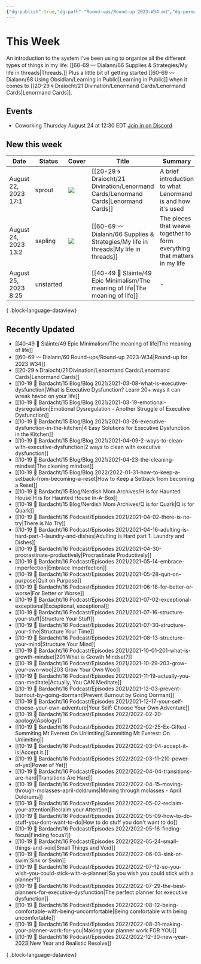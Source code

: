 ```yaml
---
{"dg-publish":true,"dg-path":"Round-ups/Round-up 2023-W34.md","dg-permalink":"2023-W34-roundup","permalink":"/2023-W34-roundup/","title":"Round-up for 2023 W34","contentClasses":"cards cards-1-1","noteIcon":"","created":"2023-08-24T07:47:36","updated":"2023-08-25T08:14:59.606-04:00"}
---
```


# This Week

An introduction to the system I've been using to organize all the different types of things in my life: [[60-69 〰️ Dialann/66 Supplies & Strategies/My life in threads\|Threads.]]
Plus a little bit of getting started [[60-69 〰️ Dialann/68 Using Obsidian/Learning in Public\|Learning in Public]] when it comes to [[20-29 🌀 Draíocht/21 Divination/Lenormand Cards/Lenormand Cards\|Lenormand Cards]].
## Events
- Coworking Thursday August 24 at 12:30 EDT [Join in on Discord](https://discord.com/events/619256988303622144/1144235838742474762)
## New this week

| Date                 | Status    | Cover                                | Title                                                                                   | Summary                                                                   |
| -------------------- | --------- | ------------------------------------ | --------------------------------------------------------------------------------------- | ------------------------------------------------------------------------- |
| August 22, 2023 17:1 | sprout    | ![](https://i.imgur.com/oalw6MG.jpg) | [[20-29 🌀 Draíocht/21 Divination/Lenormand Cards/Lenormand Cards\|Lenormand Cards]] | A brief introduction to what Lenormand is and how it's used               |
| August 24, 2023 13:2 | sapling   | ![](https://i.imgur.com/7JdhQxj.jpg) | [[60-69 〰️ Dialann/66 Supplies & Strategies/My life in threads\|My life in threads]] | The pieces that weave together to form everything that matters in my life |
| August 25, 2023 8:25 | unstarted | ![]()                                | [[40-49 🔅 Sláinte/49 Epic Minimalism/The meaning of life\|The meaning of life]]     | \-                                                                        |

{ .block-language-dataview}

## Recently Updated
- [[40-49 🔅 Sláinte/49 Epic Minimalism/The meaning of life\|The meaning of life]]
- [[60-69 〰️ Dialann/60 Round-ups/Round-up 2023-W34\|Round-up for 2023 W34]]
- [[20-29 🌀 Draíocht/21 Divination/Lenormand Cards/Lenormand Cards\|Lenormand Cards]]
- [[10-19 💢 Bardacht/15 Blog/Blog 2021/2021-03-08-what-is-executive-dysfunction\|What is Executive Dysfunction? Learn 20+ ways it can wreak havoc on your life]]
- [[10-19 💢 Bardacht/15 Blog/Blog 2021/2021-03-19-emotional-dysregulation\|Emotional Dysregulation - Another Struggle of Executive Dysfunction]]
- [[10-19 💢 Bardacht/15 Blog/Blog 2021/2021-03-26-executive-dysfunction-in-the-kitchen\|4 Easy Solutions for Executive Dysfunction in the Kitchen]]
- [[10-19 💢 Bardacht/15 Blog/Blog 2021/2021-04-09-2-ways-to-clean-with-executive-dysfunction\|2 ways to clean with executive dysfunction]]
- [[10-19 💢 Bardacht/15 Blog/Blog 2021/2021-04-23-the-cleaning-mindset\|The cleaning mindset]]
- [[10-19 💢 Bardacht/15 Blog/Blog 2022/2022-01-31-how-to-keep-a-setback-from-becoming-a-reset\|How to Keep a Setback from becoming a Reset]]
- [[10-19 💢 Bardacht/15 Blog/Nerdish Mom Archives/H is for Haunted House\|H is for Haunted House In-A-Box]]
- [[10-19 💢 Bardacht/15 Blog/Nerdish Mom Archives/Q is for Quark\|Q is for Quark]]
- [[10-19 💢 Bardacht/16 Podcast/Episodes 2021/2021-04-02-there-is-no-try\|There is No Try]]
- [[10-19 💢 Bardacht/16 Podcast/Episodes 2021/2021-04-16-adulting-is-hard-part-1-laundry-and-dishes\|Adulting is Hard part 1: Laundry and Dishes]]
- [[10-19 💢 Bardacht/16 Podcast/Episodes 2021/2021-04-30-procrastinate-productively\|Procrastinate Productively]]
- [[10-19 💢 Bardacht/16 Podcast/Episodes 2021/2021-05-14-embrace-imperfection\|Embrace Imperfection]]
- [[10-19 💢 Bardacht/16 Podcast/Episodes 2021/2021-05-28-quit-on-purpose\|Quit on Purpose]]
- [[10-19 💢 Bardacht/16 Podcast/Episodes 2021/2021-06-18-for-better-or-worse\|For Better or Worse]]
- [[10-19 💢 Bardacht/16 Podcast/Episodes 2021/2021-07-02-exceptional-exceptional\|Exceptional, exceptional]]
- [[10-19 💢 Bardacht/16 Podcast/Episodes 2021/2021-07-16-structure-your-stuff\|Structure Your Stuff]]
- [[10-19 💢 Bardacht/16 Podcast/Episodes 2021/2021-07-30-structure-your-time\|Structure Your Time]]
- [[10-19 💢 Bardacht/16 Podcast/Episodes 2021/2021-08-13-structure-your-mind\|Structure Your Mind]]
- [[10-19 💢 Bardacht/16 Podcast/Episodes 2021/2021-10-01-201-what-is-growth-mindset\|201 What is Growth Mindset?]]
- [[10-19 💢 Bardacht/16 Podcast/Episodes 2021/2021-10-29-203-grow-your-own-woo\|203 Grow Your Own Woo]]
- [[10-19 💢 Bardacht/16 Podcast/Episodes 2021/2021-11-19-actually-you-can-meditate\|Actually, You CAN Meditate]]
- [[10-19 💢 Bardacht/16 Podcast/Episodes 2021/2021-12-03-prevent-burnout-by-going-dormant\|Prevent Burnout by Going Dormant]]
- [[10-19 💢 Bardacht/16 Podcast/Episodes 2021/2021-12-17-your-self-choose-your-own-adventure\|Your Self: Choose Your Own Adventure]]
- [[10-19 💢 Bardacht/16 Podcast/Episodes 2022/2022-02-20-apology\|Apology]]
- [[10-19 💢 Bardacht/16 Podcast/Episodes 2022/2022-02-25-Ex-Gifted - Summiting Mt Everest On Unlimiting\|Summiting Mt Everest: On Unlimiting]]
- [[10-19 💢 Bardacht/16 Podcast/Episodes 2022/2022-03-04-accept-it-is\|Accept it.]]
- [[10-19 💢 Bardacht/16 Podcast/Episodes 2022/2022-03-11-210-power-of-yet\|Power of Yet]]
- [[10-19 💢 Bardacht/16 Podcast/Episodes 2022/2022-04-04-transitions-are-hard\|Transitions Are Hard]]
- [[10-19 💢 Bardacht/16 Podcast/Episodes 2022/2022-04-15-moving-through-molasses-april-doldrums\|Moving through molasses - April Doldrums]]
- [[10-19 💢 Bardacht/16 Podcast/Episodes 2022/2022-05-02-reclaim-your-attention\|Reclaim your Attention]]
- [[10-19 💢 Bardacht/16 Podcast/Episodes 2022/2022-05-09-how-to-do-stuff-you-dont-want-to-do\|How to do stuff you don't want to do]]
- [[10-19 💢 Bardacht/16 Podcast/Episodes 2022/2022-05-16-finding-focus\|Finding focus?]]
- [[10-19 💢 Bardacht/16 Podcast/Episodes 2022/2022-05-24-small-things-and-void\|Small Things and Void]]
- [[10-19 💢 Bardacht/16 Podcast/Episodes 2022/2022-06-03-sink-or-swim\|Sink or Swim]]
- [[10-19 💢 Bardacht/16 Podcast/Episodes 2022/2022-07-12-so-you-wish-you-could-stick-with-a-planner\|So you wish you could stick with a planner?]]
- [[10-19 💢 Bardacht/16 Podcast/Episodes 2022/2022-07-29-the-best-planners-for-executive-dysfunction\|The perfect planner for executive dysfunction]]
- [[10-19 💢 Bardacht/16 Podcast/Episodes 2022/2022-08-12-being-comfortable-with-being-uncomfortable\|Being comfortable with being uncomfortable]]
- [[10-19 💢 Bardacht/16 Podcast/Episodes 2022/2022-08-31-making-your-planner-work-for-you\|Making your planner work FOR YOU]]
- [[10-19 💢 Bardacht/16 Podcast/Episodes 2022/2022-12-30-new-year-2023\|New Year and Realistic Resolve]]

{ .block-language-dataview}




